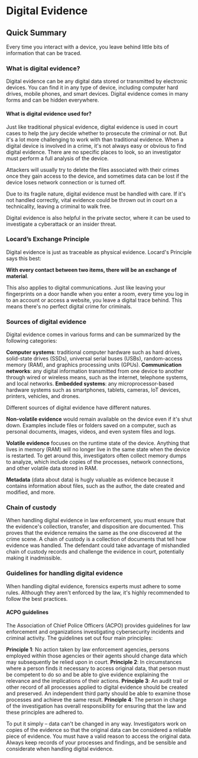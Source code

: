 # Digital Evidence

## Quick Summary
Every time you interact with a device, you leave behind little bits of information that can be traced.

### What is digital evidence?
Digital evidence can be any digital data stored or transmitted by electronic devices. You can find it in any type of device, including computer hard drives, mobile phones, and smart devices. Digital evidence comes in many forms and can be hidden everywhere.

#### What is digital evidence used for?

Just like traditional physical evidence, digital evidence is used in court cases to help the jury decide whether to prosecute the criminal or not. But it's a lot more challenging to work with than traditional evidence. When a digital device is involved in a crime, it's not always easy or obvious to find digital evidence. There are no specific places to look, so an investigator must perform a full analysis of the device.

Attackers will usually try to delete the files associated with their crimes once they gain access to the device, and sometimes data can be lost if the device loses network connection or is turned off.

Due to its fragile nature, digital evidence must be handled with care. If it's not handled correctly, vital evidence could be thrown out in court on a technicality, leaving a criminal to walk free.

Digital evidence is also helpful in the private sector, where it can be used to investigate a cyberattack or an insider threat.

### Locard’s Exchange Principle
Digital evidence is just as traceable as physical evidence. Locard's Principle says this best:

**With every contact between two items, there will be an exchange of material**.

This also applies to digital communications. Just like leaving your fingerprints on a door handle when you enter a room, every time you log in to an account or access a website, you leave a digital trace behind. This means there's no perfect digital crime for criminals.

### Sources of digital evidence
Digital evidence comes in various forms and can be summarized by the following categories:

**Computer systems**: traditional computer hardware such as hard drives, solid-state drives (SSDs), universal serial buses (USBs), random-access memory (RAM), and graphics processing units (GPUs).
**Communication networks**: any digital information transmitted from one device to another through wired or wireless means, such as the internet, telephone systems, and local networks.
**Embedded systems**: any microprocessor-based hardware systems such as smartphones, tablets, cameras, IoT devices, printers, vehicles, and drones.

Different sources of digital evidence have different natures.

**Non-volatile evidence** would remain available on the device even if it's shut down. Examples include files or folders saved on a computer, such as personal documents, images, videos, and even system files and logs.

**Volatile evidence** focuses on the runtime state of the device. Anything that lives in memory (RAM) will no longer live in the same state when the device is restarted. To get around this, investigators often collect memory dumps to analyze, which include copies of the processes, network connections, and other volatile data stored in RAM.

**Metadata** (data about data) is hugly valuable as evidence because it contains information about files, such as the author, the date created and modified, and more.

### Chain of custody
When handling digital evidence in law enforcement, you must ensure that the evidence's collection, transfer, and disposition are documented. This proves that the evidence remains the same as the one discovered at the crime scene. A chain of custody is a collection of documents that tell how evidence was handled. The defendant could take advantage of mishandled chain of custody records and challenge the evidence in court, potentially making it inadmissible.

### Guidelines for handling digital evidence
When handling digital evidence, forensics experts must adhere to some rules. Although they aren't enforced by the law, it's highly recommended to follow the best practices.

#### ACPO guidelines
The Association of Chief Police Officers (ACPO) provides guidelines for law enforcement and organizations investigating cybersecurity incidents and criminal activity. The guidelines set out four main principles:

**Principle 1**: No action taken by law enforcement agencies, persons employed within those agencies or their agents should change data which may subsequently be relied upon in court. 
**Principle 2**: In circumstances where a person finds it necessary to access original data, that person must be competent to do so and be able to give evidence explaining the relevance and the implications of their actions.
**Principle 3**: An audit trail or other record of all processes applied to digital evidence should be created and preserved. An independent third party should be able to examine those processes and achieve the same result.
**Principle 4**: The person in charge of the investigation has overall responsibility for ensuring that the law and these principles are adhered to.

To put it simply – data can't be changed in any way. Investigators work on copies of the evidence so that the original data can be considered a reliable piece of evidence. You must have a valid reason to access the original data. Always keep records of your processes and findings, and be sensible and considerate when handling digital evidence.
